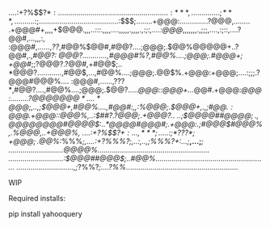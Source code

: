 ....:+?%$$$?*:......................................................:***,..............;***,........
..:%@@@@##@@@@$;.......................................:$$$;........+@@@:..............?@@@,........
.+@@@#+,,,,+$@@@*.,,,..:::.,,,,....,,,,,.,,,,.,:;:,....:@@@*,,,,,,,.,;;;,....,:;::,....?@@#,...,,,:,
:@@@#,......,*??*,#@@%$@@#,#@@?....;@@@;.$@@%$@@@@@%;..:@@@@@@@@@@#.+@@#:.,*#@@@@@@$+..?@@#,.,*#@@?:
*@@@?............,#@@@#%?*,#@@%....;@@@;.#@@@$+;+%@@@*.:@@@?;;;;;;:.+@@@:,$@@#*;;?@@@?.?@@#,+#@@$;..
*@@@?............,#@@$,...,#@@%....;@@@;.$@@%.....%@@@,:@@@+...+$$%.+@@@:+@@@;....:;;;.?@@@#@@@%....
:@@@#,......,???*,#@@?....,#@@%....;@@@;.$@@?.....*@@@::@@@+...*@@#.+@@@:*@@@:.........?@@@@$@@@*...
.*@@@$;,..,;$@@@+,#@@%....,#@@#:,,:%@@@;.$@@@+,.,;#@@$.:@@@%,.,%@@$.+@@@::@@@%,..:$##?.?@@@;.+@@@?..
..;$@@@@##@@@@$;.,@@@%.....;#@@@##@@@@@;.$@@@@@#@@@@$:..*@@@@#@@@#;.+@@@:.;#@@@$#@@@%,.%@@@,..+@@@%,
....:+?%$$$?+:...,***;.....:;*???*;+@@@;.$@@%:*%%%*;,....:+?%%%?;,..:***,..,;*%%%?+:...;***,...;***;
...........................$@@%,..:%@@@:.$@@%.......................................................
...........................:$@@@##@@@$;..#@@%.......................................................
............................,;*?%%?*;....?%%*.......................................................

WIP

Required installs:

pip install yahooquery
